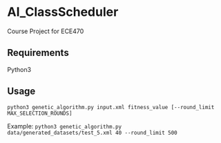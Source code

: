 # AI_ClassScheduler
Course Project for ECE470

## Requirements
Python3

## Usage
`python3 genetic_algorithm.py input.xml fitness_value [--round_limit MAX_SELECTION_ROUNDS]` 

Example: `python3 genetic_algorithm.py data/generated_datasets/test_5.xml 40 --round_limit 500`
